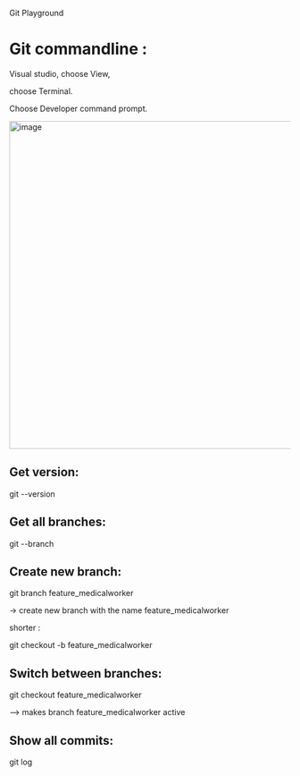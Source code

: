 Git Playground

# Git commandline :

Visual studio, choose View, 

choose Terminal.

Choose Developer command prompt.

<img width="766" height="586" alt="image" src="https://github.com/user-attachments/assets/fc1ece0e-d234-4aba-97b3-c2be3b7f004e" />

## Get version:

git --version

## Get all branches:

git --branch

## Create new branch:

git branch feature_medicalworker

-> create new branch with the name feature_medicalworker

shorter :

git checkout -b feature_medicalworker

## Switch between branches:

git checkout feature_medicalworker

--> makes branch feature_medicalworker active

## Show all commits:

git log
